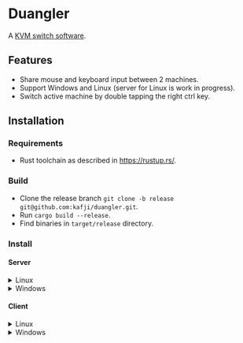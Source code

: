 # Duangler

A [KVM switch software](https://en.wikipedia.org/wiki/KVM_switch).

## Features

- Share mouse and keyboard input between 2 machines.
- Support Windows and Linux (server for Linux is work in progress).
- Switch active machine by double tapping the right ctrl key.

## Installation

### Requirements

- Rust toolchain as described in https://rustup.rs/.

### Build

- Clone the release branch `git clone -b release git@github.com:kafji/duangler.git`.
- Run `cargo build --release`.
- Find binaries in `target/release` directory.

### Install

#### Server

<details>

<summary>Linux</summary>

- Copy the server binary `duangler-server` into a directory.

- Copy config file example [example.duangler.toml](example.duangler.toml) into the same directory.

- Rename config file example to `duangler.toml`.

- Replace values in the server section with your configuration. e.g.

```toml
[server]
# Where the server will listen for incoming connections.
port = 3000
# This server IP address.
# This field is used to generate TLS key at runtime.
addr = "192.168.0.1"

[server.linux]
# replace this fields with input device path listed in `evtest`
keyboard_device = "/dev/input/event1"
mouse_device = "/dev/input/event2"
# touchpad_device = "/dev/input/event3"
```

- Run server in sudo mode e.g.

```bash
sudo ./duangler-server
```

</details>

<details>

<summary>Windows</summary>

- Copy the server binary `duangler-server.exe` into a directory.

- Copy config file example [example.duangler.toml](example.duangler.toml) into the same directory.

- Rename config file example to `duangler.toml`.

- Replace values in the server section with your configuration. e.g.

```toml
[server]
# Where the server will listen for incoming connections.
port = 3000
# This server IP address.
# This field is used to generate TLS key at runtime.
addr = "192.168.0.1"
```

- Run server by double clicking `duangler-server.exe`.

</details>

#### Client

<details>

<summary>Linux</summary>

- Copy the client binary `duangler-client` into a directory.

- Copy config file example [example.duangler.toml](example.duangler.toml) into the same directory.

- Rename config file example to `duangler.toml`.

- Replace values in the client section with your configuration. e.g.

```toml
[client]
# This client IP address.
# This field is used to generate TLS key at runtime.
addr = "192.168.0.2"
# Address of the server the client will connect to.
server_addr = "192.168.0.1:3000"
```

- Run client in sudo mode e.g.

```bash
sudo ./duangler-client
```

</details>

<details>

<summary>Windows</summary>

- Copy the server binary `duangler-client.exe` into a directory.

- Copy config file example [example.duangler.toml](example.duangler.toml) into the same directory.

- Rename config file example to `duangler.toml`.

- Replace values in the client section with your configuration. e.g.

```toml
[client]
# This client IP address.
# This field is used to generate TLS key at runtime.
addr = "192.168.0.2"
# Address of the server the client will connect to.
server_addr = "192.168.0.1:3000"
```

- Run server by double clicking `duangler-client.exe`.

</details>
